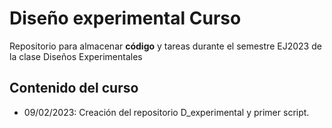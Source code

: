 # Diseño experimental Curso
Repositorio para almacenar **código** y tareas durante el semestre EJ2023 de la clase Diseños Experimentales

## Contenido del curso

+ 09/02/2023: Creación del repositorio D_experimental y primer script.